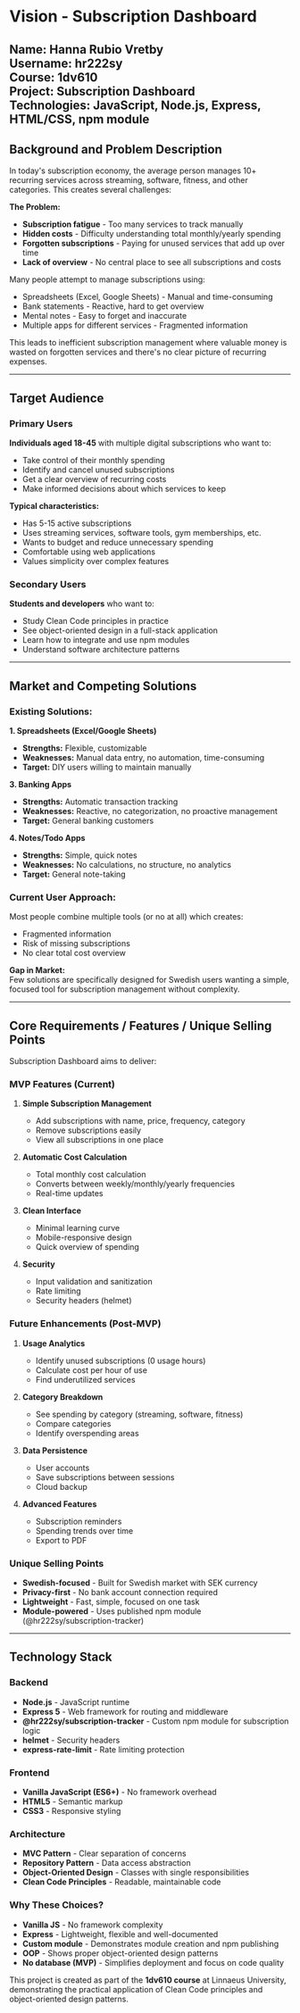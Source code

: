 # Vision - Subscription Dashboard

**Name:** Hanna Rubio Vretby  
**Username:** hr222sy  
**Course:** 1dv610  
**Project:** Subscription Dashboard  
**Technologies:** JavaScript, Node.js, Express, HTML/CSS, npm module
---

## Background and Problem Description

In today's subscription economy, the average person manages 10+ recurring services across streaming, software, fitness, and other categories. This creates several challenges:

**The Problem:**
- **Subscription fatigue** - Too many services to track manually
- **Hidden costs** - Difficulty understanding total monthly/yearly spending
- **Forgotten subscriptions** - Paying for unused services that add up over time
- **Lack of overview** - No central place to see all subscriptions and costs

Many people attempt to manage subscriptions using:
- Spreadsheets (Excel, Google Sheets) - Manual and time-consuming
- Bank statements - Reactive, hard to get overview
- Mental notes - Easy to forget and inaccurate
- Multiple apps for different services - Fragmented information

This leads to inefficient subscription management where valuable money is wasted on forgotten services and there's no clear picture of recurring expenses.

---

## Target Audience

### Primary Users
**Individuals aged 18-45** with multiple digital subscriptions who want to:
- Take control of their monthly spending
- Identify and cancel unused subscriptions
- Get a clear overview of recurring costs
- Make informed decisions about which services to keep

**Typical characteristics:**
- Has 5-15 active subscriptions
- Uses streaming services, software tools, gym memberships, etc.
- Wants to budget and reduce unnecessary spending
- Comfortable using web applications
- Values simplicity over complex features

### Secondary Users
**Students and developers** who want to:
- Study Clean Code principles in practice
- See object-oriented design in a full-stack application
- Learn how to integrate and use npm modules
- Understand software architecture patterns

---

## Market and Competing Solutions

### Existing Solutions:

**1. Spreadsheets (Excel/Google Sheets)**
- **Strengths:** Flexible, customizable
- **Weaknesses:** Manual data entry, no automation, time-consuming
- **Target:** DIY users willing to maintain manually

**3. Banking Apps**
- **Strengths:** Automatic transaction tracking
- **Weaknesses:** Reactive, no categorization, no proactive management
- **Target:** General banking customers

**4. Notes/Todo Apps**
- **Strengths:** Simple, quick notes
- **Weaknesses:** No calculations, no structure, no analytics
- **Target:** General note-taking

### Current User Approach:
Most people combine multiple tools (or no at all) which creates:
- Fragmented information
- Risk of missing subscriptions
- No clear total cost overview

**Gap in Market:**  
Few solutions are specifically designed for Swedish users wanting a simple, focused tool for subscription management without complexity.

---

## Core Requirements / Features / Unique Selling Points

Subscription Dashboard aims to deliver:

### MVP Features (Current)
1. **Simple Subscription Management**
   - Add subscriptions with name, price, frequency, category
   - Remove subscriptions easily
   - View all subscriptions in one place

2. **Automatic Cost Calculation**
   - Total monthly cost calculation
   - Converts between weekly/monthly/yearly frequencies
   - Real-time updates

3. **Clean Interface**
   - Minimal learning curve
   - Mobile-responsive design
   - Quick overview of spending

4. **Security**
   - Input validation and sanitization
   - Rate limiting
   - Security headers (helmet)

### Future Enhancements (Post-MVP)
1. **Usage Analytics**
   - Identify unused subscriptions (0 usage hours)
   - Calculate cost per hour of use
   - Find underutilized services

2. **Category Breakdown**
   - See spending by category (streaming, software, fitness)
   - Compare categories
   - Identify overspending areas

3. **Data Persistence**
   - User accounts
   - Save subscriptions between sessions
   - Cloud backup

4. **Advanced Features**
   - Subscription reminders
   - Spending trends over time
   - Export to PDF

### Unique Selling Points
- **Swedish-focused** - Built for Swedish market with SEK currency
- **Privacy-first** - No bank account connection required
- **Lightweight** - Fast, simple, focused on one task
- **Module-powered** - Uses published npm module (@hr222sy/subscription-tracker)

---

## Technology Stack

### Backend
- **Node.js** - JavaScript runtime
- **Express 5** - Web framework for routing and middleware
- **@hr222sy/subscription-tracker** - Custom npm module for subscription logic
- **helmet** - Security headers
- **express-rate-limit** - Rate limiting protection

### Frontend
- **Vanilla JavaScript (ES6+)** - No framework overhead
- **HTML5** - Semantic markup
- **CSS3** - Responsive styling

### Architecture
- **MVC Pattern** - Clear separation of concerns
- **Repository Pattern** - Data access abstraction
- **Object-Oriented Design** - Classes with single responsibilities
- **Clean Code Principles** - Readable, maintainable code

### Why These Choices?
- **Vanilla JS** - No framework complexity
- **Express** - Lightweight, flexible and well-documented
- **Custom module** - Demonstrates module creation and npm publishing
- **OOP** - Shows proper object-oriented design patterns
- **No database (MVP)** - Simplifies deployment and focus on code quality

This project is created as part of the **1dv610 course** at Linnaeus University, demonstrating the practical application of Clean Code principles and object-oriented design patterns.